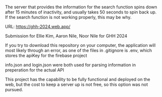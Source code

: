 The server that provides the information for the search function spins down after 15 minutes of inactivity, and usually takes 50 seconds to spin back up. If the search function is not working properly, this may be why.

URL: https://ghh-2024.web.app/

Submission for Ellie Kim, Aaron Nile, Noor Nile for GHH 2024

If you try to download this repository on your computer, the application will most likely through an error,
as one of the files in .gitignore is .env, which stores the apiKey for the firebase project

info.json and login.json were both used for parsing information in preperation for the actual API

This project has the capability to be fully functional and deployed on the web, but the cost to keep a server up is not free,
so this option was not pursued.